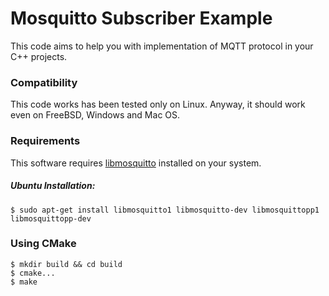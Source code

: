 Mosquitto Subscriber Example
========================

This code aims to help you with implementation of MQTT protocol in your C++ projects.

### Compatibility

This code works has been tested only on Linux. Anyway, it should work even on FreeBSD, Windows and Mac OS.

### Requirements

This software requires [libmosquitto](https://mosquitto.org/man/libmosquitto-3.html) installed on your system.

##### Ubuntu Installation:

`$ sudo apt-get install libmosquitto1 libmosquitto-dev libmosquittopp1 libmosquittopp-dev`

### Using CMake

```
$ mkdir build && cd build
$ cmake...
$ make
```


